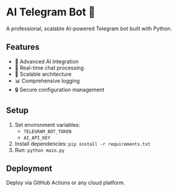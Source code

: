 # AI Telegram Bot 🤖 
 
A professional, scalable AI-powered Telegram bot built with Python. 
 
## Features 
- 🤖 Advanced AI integration 
- 💬 Real-time chat processing 
- 🚀 Scalable architecture 
- 📊 Comprehensive logging 
- 🔒 Secure configuration management 
 
## Setup 
1. Set environment variables: 
   - `TELEGRAM_BOT_TOKEN` 
   - `AI_API_KEY` 
2. Install dependencies: `pip install -r requirements.txt` 
3. Run: `python main.py` 
 
## Deployment 
Deploy via GitHub Actions or any cloud platform. 

